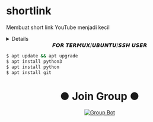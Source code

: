 # shortlink
Membuat short link YouTube menjadi kecil

<div align="center">
</p>
<p align="center">
</p>
<p align="center">
</p>
</div>

 <details>
 
</details>
 


<div align="center">𝙁𝙊𝙍 𝙏𝙀𝙍𝙈𝙐𝙓/𝙐𝘽𝙐𝙉𝙏𝙐/𝙎𝙎𝙃 𝙐𝙎𝙀𝙍</div>

```bash
$ apt update && apt upgrade
$ apt install python3
$ apt install python
$ apt install git
```
<div align="center">

# ● Join Group ●
[![Group Bot](https://img.shields.io/badge/WhatsApp%20Group-25D366?style=for-the-badge&logo=whatsapp&logoColor=white)](https://chat.whatsapp.com/I1gScBNrFLeBxSohDncukX)

</div>
